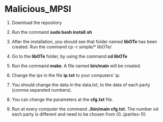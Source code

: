 # Malicious_MPSI


1) Download the repository

2) Run the command **sudo bash install.sh**

3) After the installation, you should see that folder named **libOTe** has been created.
   Run the command cp -r simple/* libOTe/
 
4) Go to the **libOTe** folder, by using the command **cd libOTe**

5) Run the command **make**. A file named **bin/main** will be created.

6) Change the ips in the file **ip.txt** to your computers' ip.

7) You should change the data in the data.txt, to the data of each party (comma separated numbers).

8) You can change the parameters at the **cfg.txt** file.

9) Run at every computer the command **./bin/main <party number> cfg.txt**.
   The number od each party is different and need to be chosen from {0..(parties-1)}

